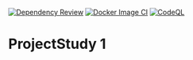 [![Dependency Review](https://github.com/KarynSilva/ProjectStudy_1/actions/workflows/dependency_review.yml/badge.svg)](https://github.com/KarynSilva/ProjectStudy_1/actions/workflows/dependency_review.yml) [![Docker Image CI](https://github.com/KarynSilva/ProjectStudy_1/actions/workflows/docker_image.yml/badge.svg)](https://github.com/KarynSilva/ProjectStudy_1/actions/workflows/docker_image.yml) [![CodeQL](https://github.com/KarynSilva/ProjectStudy_1/actions/workflows/codeql.yml/badge.svg)](https://github.com/KarynSilva/ProjectStudy_1/actions/workflows/codeql.yml) 
# ProjectStudy 1
